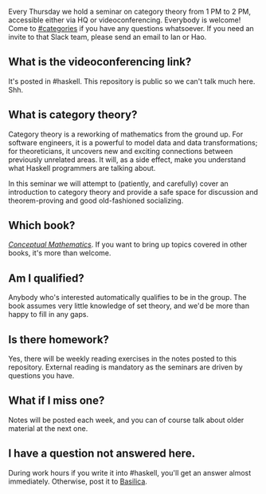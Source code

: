 Every Thursday we hold a seminar on category
theory from 1 PM to 2 PM, accessible either via HQ
or videoconferencing. Everybody is welcome! Come
to [#categories][0] if you have any questions
whatsoever. If you need an invite to that Slack
team, please send an email to Ian or Hao.

[0]: https://friendsofjack.slack.com/messages/categories/

## What is the videoconferencing link?

It's posted in #haskell. This repository is public
so we can't talk much here. Shh.

## What is category theory?

Category theory is a reworking of mathematics from
the ground up. For software engineers, it is a
powerful to model data and data transformations;
for theoreticians, it uncovers new and exciting
connections between previously unrelated areas. It
will, as a side effect, make you understand what
Haskell programmers are talking about.

In this seminar we will attempt to (patiently, and
carefully) cover an introduction to category
theory and provide a safe space for discussion and
theorem-proving and good old-fashioned
socializing.

## Which book?

*[Conceptual Mathematics][cm]*. If you want to
bring up topics covered in other books, it's more
than welcome.

[cm]: http://www.amazon.com/Conceptual-Mathematics-First-Introduction-Categories/dp/052171916X/

## Am I qualified?

Anybody who's interested automatically
qualifies to be in the group. The book assumes
very little knowledge of set theory, and we'd be
more than happy to fill in any gaps.

## Is there homework?

Yes, there will be weekly reading exercises in the
notes posted to this repository. External reading
is mandatory as the seminars are driven by
questions you have.

## What if I miss one?

Notes will be posted each week, and you can of
course talk about older material at the next one.

## I have a question not answered here.

During work hours if you write it into #haskell,
you'll get an answer almost immediately.
Otherwise, post it to
[Basilica](https://basilica.horse).
